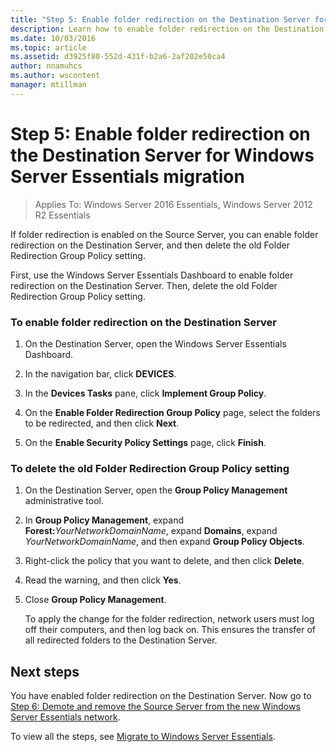 ```yaml
---
title: "Step 5: Enable folder redirection on the Destination Server for Windows Server Essentials migration"
description: Learn how to enable folder redirection on the Destination Server for Windows Server Essentials migration.
ms.date: 10/03/2016
ms.topic: article
ms.assetid: d3925f80-552d-431f-b2a6-2af202e50ca4
author: nnamuhcs
ms.author: wscontent
manager: mtillman
---
```


# Step 5: Enable folder redirection on the Destination Server for Windows Server Essentials migration

>Applies To: Windows Server 2016 Essentials, Windows Server 2012 R2 Essentials

If folder redirection is enabled on the Source Server, you can enable folder redirection on the Destination Server, and then delete the old Folder Redirection Group Policy setting.

 First, use the  Windows Server Essentials Dashboard to enable folder redirection on the Destination Server. Then, delete the old Folder Redirection Group Policy setting.

### To enable folder redirection on the Destination Server

1.  On the Destination Server, open the  Windows Server Essentials Dashboard.

2.  In the navigation bar, click **DEVICES**.

3.  In the **Devices Tasks** pane, click **Implement Group Policy**.

4.  On the **Enable Folder Redirection Group Policy** page, select the folders to be redirected, and then click **Next**.

5.  On the **Enable Security Policy Settings** page, click **Finish**.

### To delete the old Folder Redirection Group Policy setting

1. On the Destination Server, open the **Group Policy Management** administrative tool.

2. In **Group Policy Management**, expand **Forest:**<em>YourNetworkDomainName</em>, expand **Domains**, expand *YourNetworkDomainName*, and then expand **Group Policy Objects**.

3. Right-click the policy that you want to delete, and then click **Delete**.

4. Read the warning, and then click **Yes**.

5. Close **Group Policy Management**.

   To apply the change for the folder redirection, network users must log off their computers, and then log back on. This ensures the transfer of all redirected folders to the Destination Server.

## Next steps
 You have enabled folder redirection on the Destination Server. Now go to [Step 6: Demote and remove the Source Server from the new Windows Server Essentials network](Step-6--Demote-and-remove-the-Source-Server-from-the-new-Windows-Server-Essentials-network.md).


To view all the steps, see [Migrate to Windows Server Essentials](Migrate-from-Previous-Versions-to-Windows-Server-Essentials-or-Windows-Server-Essentials-Experience.md).

